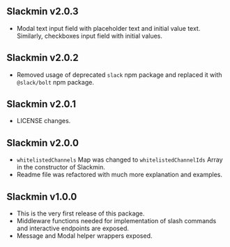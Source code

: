 ## Slackmin v2.0.3
- Modal text input field with placeholder text and initial value text. Similarly, checkboxes input field with initial values.

## Slackmin v2.0.2
- Removed usage of deprecated `slack` npm package and replaced it with `@slack/bolt` npm package.

## Slackmin v2.0.1
- LICENSE changes.

## Slackmin v2.0.0
- `whitelistedChannels` Map was changed to `whitelistedChannelIds` Array in the constructor of Slackmin.
- Readme file was refactored with much more explanation and examples.

## Slackmin v1.0.0
- This is the very first release of this package.
- Middleware functions needed for implementation of slash commands and interactive endpoints are exposed.
- Message and Modal helper wrappers exposed.
